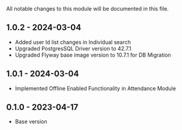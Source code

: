 
All notable changes to this module will be documented in this file.

## 1.0.2 - 2024-03-04

- Added user Id list changes in Individual search
- Upgraded PostgresSQL Driver version to 42.7.1
- Upgraded Flyway base image version to 10.7.1 for DB Migration


## 1.0.1 - 2024-03-04

- Implemented Offline Enabled Functionality in Attendance Module

## 0.1.0 - 2023-04-17

- Base version
